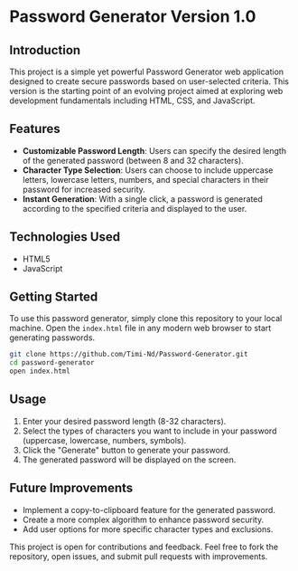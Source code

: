 # Password Generator Version 1.0

## Introduction
This project is a simple yet powerful Password Generator web application designed to create secure passwords based on user-selected criteria. This version is the starting point of an evolving project aimed at exploring web development fundamentals including HTML, CSS, and JavaScript.

## Features
- **Customizable Password Length**: Users can specify the desired length of the generated password (between 8 and 32 characters).
- **Character Type Selection**: Users can choose to include uppercase letters, lowercase letters, numbers, and special characters in their password for increased security.
- **Instant Generation**: With a single click, a password is generated according to the specified criteria and displayed to the user.

## Technologies Used
- HTML5
- JavaScript

## Getting Started
To use this password generator, simply clone this repository to your local machine. Open the `index.html` file in any modern web browser to start generating passwords.

```bash
git clone https://github.com/Timi-Nd/Password-Generator.git
cd password-generator
open index.html
```

## Usage
1. Enter your desired password length (8-32 characters).
2. Select the types of characters you want to include in your password (uppercase, lowercase, numbers, symbols).
3. Click the "Generate" button to generate your password.
4. The generated password will be displayed on the screen.

## Future Improvements
- Implement a copy-to-clipboard feature for the generated password.
- Create a more complex algorithm to enhance password security.
- Add user options for more specific character types and exclusions.

This project is open for contributions and feedback. Feel free to fork the repository, open issues, and submit pull requests with improvements.

